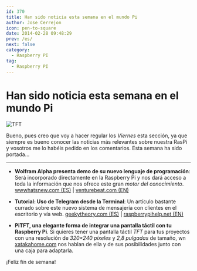 ```yaml
---
id: 370
title: Han sido noticia esta semana en el mundo Pi
author: Jose Cerrejon
icon: pen-to-square
date: 2014-02-28 09:48:29
prev: /es/
next: false
category:
  - Raspberry PI
tag:
  - Raspberry PI
---
```


# Han sido noticia esta semana en el mundo Pi

![TFT](/images/2014/02/piTFT.jpg)

Bueno, pues creo que voy a hacer regular los *Viernes* esta sección, ya que siempre es bueno conocer las noticias más relevantes sobre nuestra RasPi y vosotros me lo habéis pedido en los comentarios. Esta semana ha sido portada…

- - -
* **Wolfram Alpha presenta demo de su nuevo lenguaje de programación**: Será incorporado directamente en la Raspberry Pi y nos dará acceso a toda la información que nos ofrece este gran *motor del conocimiento*. [wwwhatsnew.com (ES)](http://wwwhatsnew.com/2014/02/25/wolfram-alpha-presenta-demo-de-su-nuevo-lenguaje-de-programacion/) | [venturebeat.com (EN)](http://venturebeat.com/2014/02/24/knowledge-based-programming-wolfram-releases-first-demo-of-new-language-30-years-in-the-making/)

* **Tutorial: Uso de Telegram desde la Terminal**: Un artículo bastante currado sobre este nuevo sistema de mensajería con clientes en el escritorio y vía web. [geekytheory.com (ES)](http://geekytheory.com/tutorial-raspberry-pi-uso-de-telegram-desde-la-terminal/) | [raspberrypihelp.net (EN)](http://raspberrypihelp.net/tutorials/51-telegram-for-raspberry-pi)

* **PiTFT, una elegante forma de integrar una pantalla táctil con tu Raspberry Pi**. Si quieres tener una pantalla táctil *TFT* para tus proyectos con una resolución de *320×240 píxeles* y *2,8 pulgadas* de tamaño, wn [xatakahome.com](http://www.xatakahome.com/trucos-y-bricolaje-smart/pitft-y-pitft-pibow-una-elegante-forma-de-integrar-una-pantalla-tactil-con-tu-raspberry-pi) nos hablan de ella y de sus posibilidades junto con una caja para adaptarla.

¡Feliz fín de semana!
